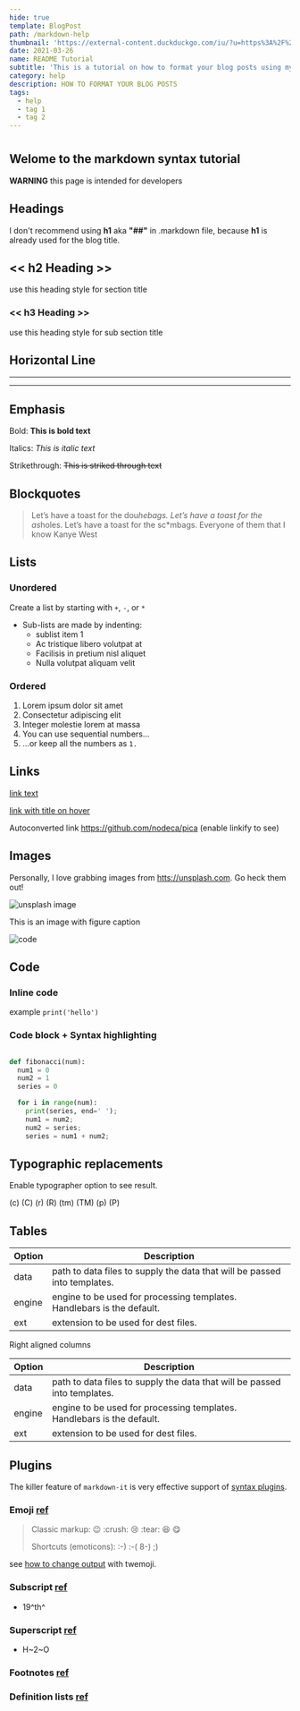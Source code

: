 ```yaml
---
hide: true
template: BlogPost
path: /markdown-help
thumbnail: 'https://external-content.duckduckgo.com/iu/?u=https%3A%2F%2Fi.kym-cdn.com%2Fphotos%2Fimages%2Foriginal%2F001%2F273%2F780%2Ff05.png&f=1&nofb=1'
date: 2021-03-26
name: README Tutorial
subtitle: 'This is a tutorial on how to format your blog posts using my template'
category: help
description: HOW TO FORMAT YOUR BLOG POSTS
tags: 
  - help
  - tag 1
  - tag 2
---
```

#

## Welome to the markdown syntax tutorial 

**WARNING** this page is intended for developers

## Headings

I don't recommend using **h1** aka **"##"** in .markdown file,
because **h1** is already used for the blog title.

## << h2 Heading >>

use this heading style for section title

### << h3 Heading >>

use this heading style for sub section title

## Horizontal Line

- - -
- - -

## Emphasis

Bold: **This is bold text**

Italics: *This is italic text*

Strikethrough: ~~This is striked through text~~

## Blockquotes

> Let’s have a toast for the dou*hebags.
> Let’s have a toast for the as*holes.
> Let’s have a toast for the sc*mbags.
> Everyone of them that I know
Kanye West

## Lists

### Unordered

Create a list by starting with `+`, `-`, or `*`

* Sub-lists are made by indenting:  
  * sublist item 1
  * Ac tristique libero volutpat at
  * Facilisis in pretium nisl aliquet
  * Nulla volutpat aliquam velit

### Ordered

1. Lorem ipsum dolor sit amet
2. Consectetur adipiscing elit
3. Integer molestie lorem at massa
4. You can use sequential numbers...
5. ...or keep all the numbers as `1.`

## Links

[link text](http://dev.nodeca.com)

[link with title on hover](http://nodeca.github.io/pica/demo/ "title text!")

Autoconverted link https://github.com/nodeca/pica (enable linkify to see)

## Images

Personally, I love grabbing images from <htts://unsplash.com>. Go heck them out!

![unsplash image](https://images.unsplash.com/photo-1614829574910-e7e09ca1c8bc?ixid=MXwxMjA3fDB8MHxwaG90by1wYWdlfHx8fGVufDB8fHw%3D&ixlib=rb-1.2.1&auto=format&fit=crop&w=654&q=80 "unslash image")
<figcaption>This is an image with figure caption</figcaption>

![code](https://images.unsplash.com/photo-1498050108023-c5249f4df085?ixid=MXwxMjA3fDB8MHxwaG90by1wYWdlfHx8fGVufDB8fHw%3D&ixlib=rb-1.2.1&auto=format&fit=crop&w=1652&q=80 "unsplash image laptop")

## Code

### Inline code

example `print('hello')`

### Code block + Syntax highlighting

```py

def fibonacci(num):
  num1 = 0
  num2 = 1
  series = 0

  for i in range(num):
    print(series, end=' ');
    num1 = num2;
    num2 = series;
    series = num1 + num2;
```

## Typographic replacements

Enable typographer option to see result.

(c) (C) (r) (R) (tm) (TM) (p) (P)

## Tables

| Option | Description                                                               |
| ------ | ------------------------------------------------------------------------- |
| data   | path to data files to supply the data that will be passed into templates. |
| engine | engine to be used for processing templates. Handlebars is the default.    |
| ext    | extension to be used for dest files.                                      |

Right aligned columns

| Option | Description                                                               |
| ------ | ------------------------------------------------------------------------- |
| data   | path to data files to supply the data that will be passed into templates. |
| engine | engine to be used for processing templates. Handlebars is the default.    |
| ext    | extension to be used for dest files.                                      |

## Plugins

The killer feature of `markdown-it` is very effective support of [syntax plugins](https://www.npmjs.org/browse/keyword/markdown-it-plugin).

### Emoji [ref](https://github.com/markdown-it/markdown-it-emoji)

> Classic markup: :wink: :crush: :cry: :tear: :laughing: :yum:
>
> Shortcuts (emoticons): :-) :-( 8-) ;)

see [how to change output](https://github.com/markdown-it/markdown-it-emoji#change-output) with twemoji.

### Subscript [ref](https://github.com/markdown-it/markdown-it-sub)

* 19^th^

### Superscript [ref](https://github.com/markdown-it/markdown-it-sup)

* H\~2\~O

### Footnotes [ref](https://github.com/markdown-it/markdown-it-footnote)

### Definition lists [ref](https://github.com/markdown-it/markdown-it-deflist)
